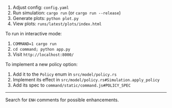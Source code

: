 1. Adjust config: `config.yaml`
2. Run simulation: `cargo run` (or `cargo run --release`)
3. Generate plots: `python plot.py`
4. View plots: `runs/latest/plots/index.html`

To run in interactive mode:
1. `COMMAND=1 cargo run`
2. `cd command; python app.py`
3. Visit `http://localhost:8000/`

To implement a new policy option:
1. Add it to the `Policy` enum in `src/model/policy.rs`
2. Implement its effect in `src/model/policy.rs#Simulation.apply_policy`
3. Add its spec to `command/static/command.js#POLICY_SPEC`

---

Search for `ENH` comments for possible enhancements.